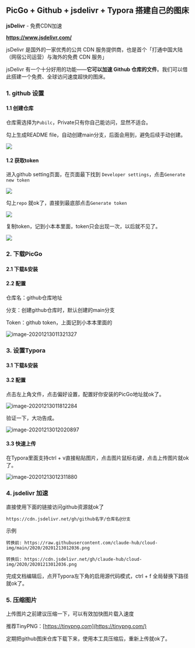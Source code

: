 ## PicGo + Github + jsdelivr + Typora  搭建自己的图床

**jsDelivr** - 免费CDN加速

**https://www.jsdelivr.com/**

jsDelivr 是国外的一家优秀的公共 CDN 服务提供商，也是首个「打通中国大陆（网宿公司运营）与海外的免费 CDN 服务」

jsDelivr 有一个十分好用的功能——**它可以加速 Github 仓库的文件**。我们可以借此搭建一个免费、全球访问速度超快的图床。

### 1. github 设置

#### 1.1 创建仓库

仓库需选择为`Pubilc`，Private只有你自己能访问，显然不适合。

勾上生成README file，自动创建main分支，后面会用到，避免后续手动创建。

![](https://cdn.jsdelivr.net/gh/claude-hub/cloud-img/2020/20201213005329.jpg)

#### 1.2 获取token

进入github setting页面，在页面最下找到 `Developer settings`，点击`Generate new token`

![](https://cdn.jsdelivr.net/gh/claude-hub/cloud-img/2020/20201213010246.jpg)

勾上`repo` 就ok了，直接到最底部点击`Generate token`

![](https://cdn.jsdelivr.net/gh/claude-hub/cloud-img/2020/20201213010654.jpg)

复制token，记到小本本里面，token只会出现一次，以后就不见了。

![](https://cdn.jsdelivr.net/gh/claude-hub/cloud-img/2020/20201213010825.jpg)

### 2. 下载PicGo

#### 2.1 下载&安装

[github地址]: https://github.com/Molunerfinn/picgo/releases

#### 2.2 配置

仓库名：github仓库地址

分支：创建github仓库时，默认创建的main分支

Token：github token，上面记到小本本里面的

![image-20201213011321327](https://cdn.jsdelivr.net/gh/claude-hub/cloud-img/2020/20201213011327.png)

### 3. 设置Typora

#### 3.1 下载&安装

[官网]: https://typora.io/#windows

#### 3.2 配置

点击左上角文件，点击偏好设置，配置好你安装的PicGo地址就ok了。

![image-20201213011812284](https://cdn.jsdelivr.net/gh/claude-hub/cloud-img/2020/20201213011813.png)

验证一下，大功告成。

![image-20201213012020897](https://cdn.jsdelivr.net/gh/claude-hub/cloud-img/2020/20201213012036.png)

#### 3.3 快速上传

在Typora里面支持ctrl + v直接粘贴图片，点击图片鼠标右键，点击上传图片就ok了。

![image-20201213012311880](https://cdn.jsdelivr.net/gh/claude-hub/cloud-img/2020/20201213012315.png)

### 4. jsdelivr 加速

直接使用下面的链接访问github资源就ok了

```
https://cdn.jsdelivr.net/gh/github名字/仓库名@分支
```

示例

`转换前: https://raw.githubusercontent.com/claude-hub/cloud-img/main/2020/20201213012036.png`

`转换后: https://cdn.jsdelivr.net/gh/claude-hub/cloud-img/2020/20201213012036.png`

完成文档编辑后，点开Typora左下角的启用源代码模式，ctrl + f 全局替换下路径就ok了。

### 5. 压缩图片

上传图片之前建议压缩一下，可以有效加快图片载入速度

推荐TinyPNG：[https://tinypng.com](https://tinypng.com/)

定期把github图床仓库下载下来，使用本工具压缩后，重新上传就ok了。